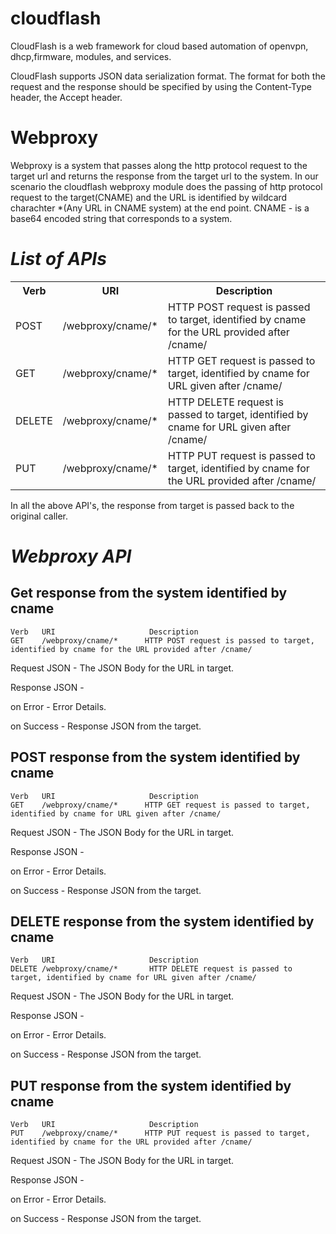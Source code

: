 cloudflash
==========

CloudFlash is a web framework for cloud based automation of openvpn, dhcp,firmware, modules, and services.

CloudFlash supports JSON data serialization format. The format for both the request and the response
should be specified by using the Content-Type header, the Accept header.

Webproxy
========

Webproxy is a system that passes along the http protocol request to the target url and returns the response from the target url to the system. In our scenario the cloudflash webproxy module does the passing of http protocol request to the target(CNAME) and the URL is identified by wildcard charachter *(Any URL in CNAME system) at the end point.
CNAME - is a base64 encoded string that corresponds to a system.

*List of APIs*
==============

<table>
  <tr>
    <th>Verb</th><th>URI</th><th>Description</th>
  </tr>
  <tr>
    <td>POST</td><td>/webproxy/cname/*</td><td>HTTP POST request is passed to target, identified by cname for the URL provided after /cname/</td>
  </tr>
  <tr>
    <td>GET</td><td>/webproxy/cname/*</td><td>HTTP GET request is passed to target, identified by cname for URL given after /cname/</td>
  </tr>

  <tr>
    <td>DELETE</td><td>/webproxy/cname/*</td><td>HTTP DELETE request is passed to target, identified by cname for URL given after /cname/</td>
  </tr>
  <tr>
    <td>PUT</td><td>/webproxy/cname/*</td><td>HTTP PUT request is passed to target, identified by cname for the URL provided after /cname/</td>
  </tr>

</table>

In all the above API's, the response from target is passed back to the original caller.


*Webproxy API*
==============

 Get response from the system identified by cname
--------------

    Verb   URI                     Description
    GET	   /webproxy/cname/*      HTTP POST request is passed to target, identified by cname for the URL provided after /cname/

Request JSON - The JSON Body for the URL in target.

Response JSON - 

 on Error - Error Details.

 on Success - Response JSON from the target.
              


POST response from the system identified by cname
--------------

    Verb   URI                     Description
    GET	   /webproxy/cname/*      HTTP GET request is passed to target, identified by cname for URL given after /cname/

Request JSON - The JSON Body for the URL in target.

Response JSON - 

 on Error - Error Details.

 on Success - Response JSON from the target.
              

DELETE response from the system identified by cname
--------------

    Verb   URI                     Description
    DELETE /webproxy/cname/*       HTTP DELETE request is passed to target, identified by cname for URL given after /cname/


Request JSON - The JSON Body for the URL in target.

Response JSON - 

 on Error - Error Details.
 
 on Success - Response JSON from the target.
              


PUT response from the system identified by cname
--------------

    Verb   URI                     Description
    PUT	   /webproxy/cname/*      HTTP PUT request is passed to target, identified by cname for the URL provided after /cname/

Request JSON - The JSON Body for the URL in target.

Response JSON - 

 on Error - Error Details.
 
 on Success - Response JSON from the target.
              
